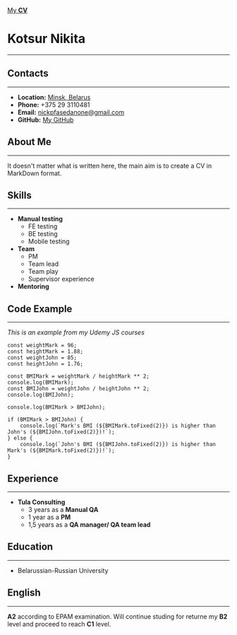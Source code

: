 [My **CV**](https://NickPfase.github.io/rsschool-cv/cv)

# **Kotsur Nikita**
----
## **Contacts**
----
- **Location:** [Minsk, Belarus](https://yandex.by/maps/157/minsk/?ll=27.555691%2C53.902735&z=12)
- **Phone:** +375 29 3110481
- **Email:** nickpfasedanone@gmail.com
- **GitHub:** [My GitHub](https://github.com/NickPfase)

## **About Me**
----
It doesn't matter what is written here, the main aim is to create a CV in MarkDown format.

## **Skills**
----
- **Manual testing**
    - FE testing
    - BE testing
    - Mobile testing
- **Team**
    - PM
    - Team lead
    - Team play
    - Supervisor experience
- **Mentoring**

## **Code Example**
----
*This is an example from my Udemy JS courses*
```
const weightMark = 96;
const heightMark = 1.88;
const weightJohn = 85;
const heightJohn = 1.76;

const BMIMark = weightMark / heightMark ** 2;
console.log(BMIMark);
const BMIJohn = weightJohn / heightJohn ** 2;
console.log(BMIJohn);

console.log(BMIMark > BMIJohn);

if (BMIMark > BMIJohn) {
    console.log(`Mark's BMI (${BMIMark.toFixed(2)}) is higher than John's (${BMIJohn.toFixed(2)})!`);
} else {
    console.log(`John's BMI (${BMIJohn.toFixed(2)}) is higher than Mark's (${BMIMark.toFixed(2)})!`);
}
```

## **Experience**
----
- **Tula Consulting**
    - 3 years as a **Manual QA**
    - 1 year as a **PM**
    - 1,5 years as a **QA manager/ QA team lead**

## **Education**
----
- Belarussian-Russian University 

## **English**
----
**A2** according to EPAM examination. Will continue studing for returne my **B2** level and proceed to reach **C1** level.

